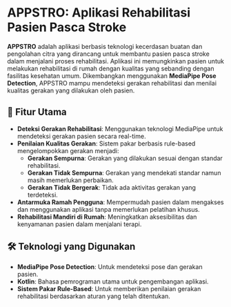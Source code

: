 # APPSTRO: Aplikasi Rehabilitasi Pasien Pasca Stroke

**APPSTRO** adalah aplikasi berbasis teknologi kecerdasan buatan dan pengolahan citra yang dirancang untuk membantu pasien pasca stroke dalam menjalani proses rehabilitasi. Aplikasi ini memungkinkan pasien untuk melakukan rehabilitasi di rumah dengan kualitas yang sebanding dengan fasilitas kesehatan umum. Dikembangkan menggunakan **MediaPipe Pose Detection**, APPSTRO mampu mendeteksi gerakan rehabilitasi dan menilai kualitas gerakan yang dilakukan oleh pasien.  

## 🎯 Fitur Utama
- **Deteksi Gerakan Rehabilitasi**: Menggunakan teknologi MediaPipe untuk mendeteksi gerakan pasien secara real-time.  
- **Penilaian Kualitas Gerakan**: Sistem pakar berbasis rule-based mengelompokkan gerakan menjadi:
  - **Gerakan Sempurna**: Gerakan yang dilakukan sesuai dengan standar rehabilitasi.
  - **Gerakan Tidak Sempurna**: Gerakan yang mendekati standar namun masih memerlukan perbaikan.
  - **Gerakan Tidak Bergerak**: Tidak ada aktivitas gerakan yang terdeteksi.
- **Antarmuka Ramah Pengguna**: Mempermudah pasien dalam mengakses dan menggunakan aplikasi tanpa memerlukan pelatihan khusus.
- **Rehabilitasi Mandiri di Rumah**: Meningkatkan aksesibilitas dan kenyamanan pasien dalam menjalani terapi.

## 🛠️ Teknologi yang Digunakan
- **MediaPipe Pose Detection**: Untuk mendeteksi pose dan gerakan pasien.
- **Kotlin**: Bahasa pemrograman utama untuk pengembangan aplikasi.
- **Sistem Pakar Rule-Based**: Untuk memberikan penilaian gerakan rehabilitasi berdasarkan aturan yang telah ditentukan.
